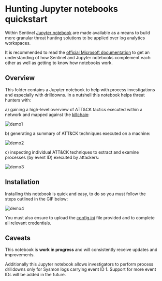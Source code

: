 Hunting Jupyter notebooks quickstart
====

Within Sentinel [Jupyter notebook](https://jupyter.org/) are made available as a means to build more granular threat hunting solutions to be applied over log analytics workspaces.

It is recommended to read the [official Microsoft documentation](https://docs.microsoft.com/en-us/azure/sentinel/notebooks) to get an understanding of how Sentinel and Jupyter notebooks complement each other as well as getting to know how notebooks work.


## Overview

This folder contains a Jupyter notebook to help with process investigations and especially with drilldowns. In a nutshell this notebook helps threat hunters with:

a) gaining a high-level overview of ATT&CK tactics executed within a network and mapped against the [killchain](https://www.lockheedmartin.com/en-us/capabilities/cyber/cyber-kill-chain.html):

![demo1](https://github.com/BlueTeamToolkit/sentinel-attack/blob/defcon/docs/killchain-overview.png)

b) generating a summary of ATT&CK techniques executed on a machine:

![demo2](https://github.com/BlueTeamToolkit/sentinel-attack/blob/defcon/docs/technique-overview.png)

c) inspecting individual ATT&CK techniques to extract and examine processes (by event ID) executed by attackers:

![demo3](https://github.com/BlueTeamToolkit/sentinel-attack/blob/defcon/docs/process-overview.png)

## Installation 

Installing this notebook is quick and easy, to do so you must follow the steps outlined in the GIF below:

![demo4](https://github.com/BlueTeamToolkit/sentinel-attack/blob/defcon/docs/upload-notebook.gif)

You must also ensure to upload the [config.ini](https://github.com/BlueTeamToolkit/sentinel-attack/blob/defcon/hunting/config.ini) file provided and to complete all relevant credentials.

## Caveats

This notebook is **work in progress** and will consistently receive updates and improvements.

Additionally this Jupyter notebook allows investigators to perform process drilldowns only for Sysmon logs carrying event ID 1. Support for more event IDs will be added in the future.
